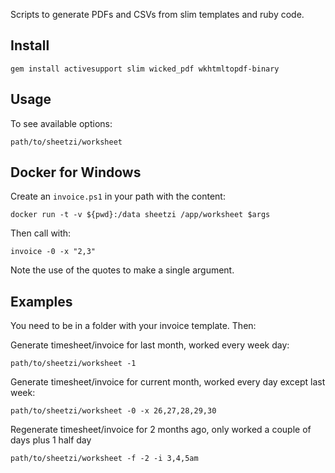 Scripts to generate PDFs and CSVs from slim templates and ruby code.

## Install

    gem install activesupport slim wicked_pdf wkhtmltopdf-binary

## Usage

To see available options:

    path/to/sheetzi/worksheet

## Docker for Windows

Create an `invoice.ps1` in your path with the content:

    docker run -t -v ${pwd}:/data sheetzi /app/worksheet $args

Then call with:

    invoice -0 -x "2,3"

Note the use of the quotes to make a single argument.

## Examples

You need to be in a folder with your invoice template. Then:

Generate timesheet/invoice for last month, worked every week day:

    path/to/sheetzi/worksheet -1

Generate timesheet/invoice for current month, worked every day except last week:

    path/to/sheetzi/worksheet -0 -x 26,27,28,29,30

Regenerate timesheet/invoice for 2 months ago, only worked a couple of days plus 1 half day

    path/to/sheetzi/worksheet -f -2 -i 3,4,5am
